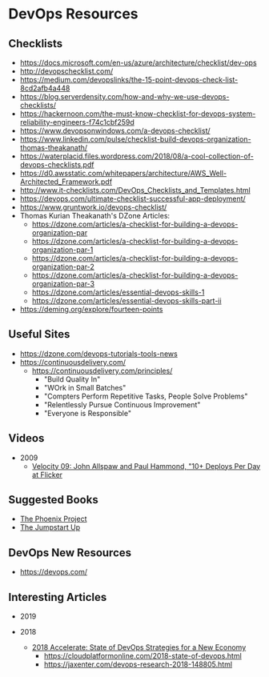 
# DevOps Resources

## Checklists
- https://docs.microsoft.com/en-us/azure/architecture/checklist/dev-ops
- http://devopschecklist.com/
- https://medium.com/devopslinks/the-15-point-devops-check-list-8cd2afb4a448
- https://blog.serverdensity.com/how-and-why-we-use-devops-checklists/
- https://hackernoon.com/the-must-know-checklist-for-devops-system-reliability-engineers-f74c1cbf259d
- https://www.devopsonwindows.com/a-devops-checklist/
- https://www.linkedin.com/pulse/checklist-build-devops-organization-thomas-theakanath/
- https://waterplacid.files.wordpress.com/2018/08/a-cool-collection-of-devops-checklists.pdf
- https://d0.awsstatic.com/whitepapers/architecture/AWS_Well-Architected_Framework.pdf
- http://www.it-checklists.com/DevOps_Checklists_and_Templates.html
- https://devops.com/ultimate-checklist-successful-app-deployment/
- https://www.gruntwork.io/devops-checklist/
- Thomas Kurian Theakanath's DZone Articles:
  + https://dzone.com/articles/a-checklist-for-building-a-devops-organization-par
  + https://dzone.com/articles/a-checklist-for-building-a-devops-organization-par-1
  + https://dzone.com/articles/a-checklist-for-building-a-devops-organization-par-2
  + https://dzone.com/articles/a-checklist-for-building-a-devops-organization-par-3
  + https://dzone.com/articles/essential-devops-skills-1
  + https://dzone.com/articles/essential-devops-skills-part-ii
- https://deming.org/explore/fourteen-points



## Useful Sites
- https://dzone.com/devops-tutorials-tools-news
- https://continuousdelivery.com/
  + https://continuousdelivery.com/principles/
    * "Build Quality In"
    * "WOrk in Small Batches"
    * "Compters Perform Repetitive Tasks, People Solve Problems"
    * "Relentlessly Pursue Continuous Improvement"
    * "Everyone is Responsible"



## Videos
* 2009
  + [Velocity 09: John Allspaw and Paul Hammond, "10+ Deploys Per Day at Flicker](https://www.youtube.com/watch?v=LdOe18KhtT4)



## Suggested Books
- [The Phoenix Project](http://itrevolution.com/book/the-phoenix-project/)
- [The Jumpstart Up](https://leanpub.com/the-jumpstart-up) 



## DevOps New Resources
- https://devops.com/


## Interesting Articles
- 2019

- 2018 
  + [2018 Accelerate: State of DevOps Strategies for a New Economy](https://cloudplatformonline.com/rs/248-TPC-286/images/DORA-State%20of%20DevOps.pdf)
    * https://cloudplatformonline.com/2018-state-of-devops.html 
    * https://jaxenter.com/devops-research-2018-148805.html

